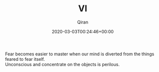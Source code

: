﻿---
title: VI
author: Qiran
type: post
date: 2020-03-03T00:24:46+00:00
aliases: ["/vi/"]
categories:
  - The Screwtape Letters

---
Fear becomes easier to master when our mind is diverted from the things feared to fear itself.  
Unconscious and concentrate on the objects is perilous.
